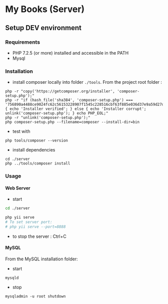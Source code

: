 # My Books (Server)

## Setup DEV environment

### Requirements

- PHP 7.2.5 (or more) installed and accessible in the PATH
- Mysql

### Installation

- install composer locally into folder `./tools`. From the project root folder : 
```
php -r "copy('https://getcomposer.org/installer', 'composer-setup.php');"
php -r "if (hash_file('sha384', 'composer-setup.php') === '756890a4488ce9024fc62c56153228907f1545c228516cbf63f885e036d37e9a59d27d63f46af1d4d07ee0f76181c7d3') { echo 'Installer verified'; } else { echo 'Installer corrupt'; unlink('composer-setup.php'); } echo PHP_EOL;"
php -r "unlink('composer-setup.php');"
php composer-setup.php --filename=composer --install-dir=bin
```
- test with
```
php tools/composer --version
```
- install dependencies
```
cd ./server
php ../tools/composer install
```

### Usage

#### Web Server
- start 
```bash
cd ./server

php yii serve 
# To set server port:
# php yii serve --port=8888
```
- to stop the server : Ctrl+C

#### MySQL
From the MySQL installation folder:
- start 
```
mysqld
```
- stop 
```
mysqladmin -u root shutdown
```
